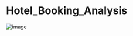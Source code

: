 # Hotel_Booking_Analysis
![image](https://github.com/prajwalan01/Hotel_Booking_Analysis/assets/140483577/83ee334d-a717-4353-8db4-b0768ec183de)
